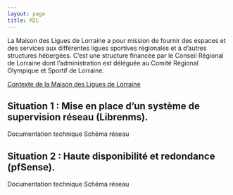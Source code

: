 ```yaml
---
layout: page
title: M2L
---
```

La Maison des Ligues de Lorraine a pour mission de fournir des espaces et des services aux différentes ligues sportives régionales et à d’autres structures hébergées. C’est une structure financée par le Conseil Régional de Lorraine dont l’administration est déléguée au Comité Régional Olympique et Sportif de Lorraine.

[Contexte de la Maison des Ligues de Lorraine](#)

## Situation 1 : Mise en place d’un système de supervision réseau (Librenms).

Documentation technique
Schéma réseau

## Situation 2 : Haute disponibilité et redondance (pfSense).

Documentation technique
Schéma réseau
